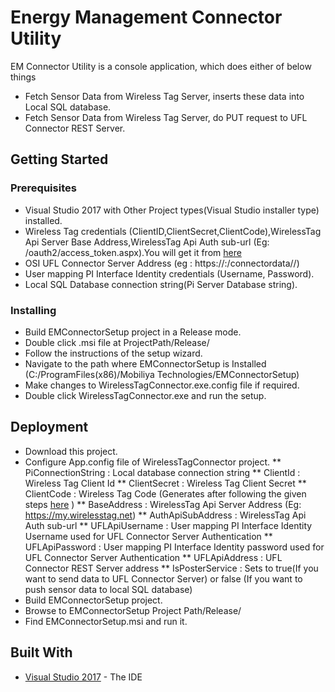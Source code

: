 # Energy Management Connector Utility

EM Connector Utility is a console application, which does either of below things
* Fetch Sensor Data from Wireless Tag Server, inserts these data into Local SQL database.
* Fetch Sensor Data from Wireless Tag Server, do PUT request to UFL Connector REST Server. 

## Getting Started

### Prerequisites

* Visual Studio 2017 with Other Project types(Visual Studio installer type) installed.
* Wireless Tag credentials (ClientID,ClientSecret,ClientCode),WirelessTag Api Server Base Address,WirelessTag Api Auth sub-url (Eg: /oauth2/access_token.aspx).You will get it from [here](https://my.wirelesstag.net/eth/outh2_apps.html/)
* OSI UFL Connector Server Address (eg : https://<Domain Address>:<Port Number>/connectordata/<Data Source Name>/)
* User mapping PI Interface Identity credentials (Username, Password).
* Local SQL Database connection string(Pi Server Database string).


### Installing

* Build EMConnectorSetup project in a Release mode.
* Double click .msi file at ProjectPath/Release/
* Follow the instructions of the setup wizard.
* Navigate to the path where EMConnectorSetup is Installed (C:/ProgramFiles(x86)/Mobiliya Technologies/EMConnectorSetup)
* Make changes to WirelessTagConnector.exe.config file if required.
* Double click WirelessTagConnector.exe and run the setup.


## Deployment

* Download this project.
* Configure App.config file of WirelessTagConnector project.
	** PiConnectionString : Local database connection string
	** ClientId : Wireless Tag Client Id
	** ClientSecret : Wireless Tag Client Secret
	** ClientCode : Wireless Tag Code (Generates after following the given steps [here](https://my.wirelesstag.net/eth/outh2_apps.html/) ) 
	** BaseAddress : WirelessTag Api Server Address (Eg: https://my.wirelesstag.net)
	** AuthApiSubAddress : WirelessTag Api Auth sub-url
	** UFLApiUsername : User mapping PI Interface Identity Username used for  UFL Connector Server Authentication
	** UFLApiPassword : User mapping PI Interface Identity password used for  UFL Connector Server Authentication
	** UFLApiAddress : UFL Connector REST Server address
	** IsPosterService : Sets to true(If you want to send data to UFL Connector Server) or false (If you want to push sensor data to local SQL database)
* Build EMConnectorSetup project.
* Browse to EMConnectorSetup Project Path/Release/
* Find EMConnectorSetup.msi and run it.

## Built With

* [Visual Studio 2017](https://www.visualstudio.com/downloads/) - The IDE
